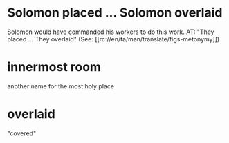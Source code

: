 # Solomon placed ... Solomon overlaid

Solomon would have commanded his workers to do this work. AT: "They placed ... They overlaid" (See: [[rc://en/ta/man/translate/figs-metonymy]])

# innermost room

another name for the most holy place

# overlaid

"covered"